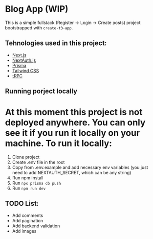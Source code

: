 # Blog App (WIP)

This is a simple fullstack (Register -> Login -> Create posts) project bootstrapped with `create-t3-app`.

## Tehnologies used in this project:

- [Next.js](https://nextjs.org)
- [NextAuth.js](https://next-auth.js.org)
- [Prisma](https://prisma.io)
- [Tailwind CSS](https://tailwindcss.com)
- [tRPC](https://trpc.io)

## Running porject locally

# At this moment this project is not deployed anywhere. You can only see it if you run it locally on your machine. To run it locally:

1. Clone project
2. Create .env file in the root
3. Copy from .env.example and add necessary env variables (you just need to add NEXTAUTH_SECRET, which can be any string)
4. Run npm install
5. Run `npx prisma db push`
6. Run `npm run dev`

## TODO List:

- Add comments
- Add pagination
- Add backend validation
- Add images
